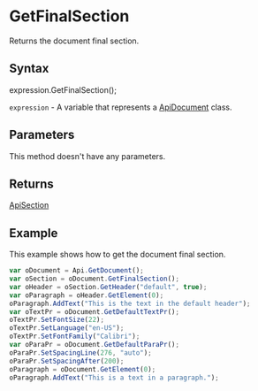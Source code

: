 # GetFinalSection

Returns the document final section.

## Syntax

expression.GetFinalSection();

`expression` - A variable that represents a [ApiDocument](../ApiDocument.md) class.

## Parameters

This method doesn't have any parameters.

## Returns

[ApiSection](../../ApiSection/ApiSection.md)

## Example

This example shows how to get the document final section.

```javascript
var oDocument = Api.GetDocument();
var oSection = oDocument.GetFinalSection();
var oHeader = oSection.GetHeader("default", true);
var oParagraph = oHeader.GetElement(0);
oParagraph.AddText("This is the text in the default header");
var oTextPr = oDocument.GetDefaultTextPr();
oTextPr.SetFontSize(22);
oTextPr.SetLanguage("en-US");
oTextPr.SetFontFamily("Calibri");
var oParaPr = oDocument.GetDefaultParaPr();
oParaPr.SetSpacingLine(276, "auto");
oParaPr.SetSpacingAfter(200);
oParagraph = oDocument.GetElement(0);
oParagraph.AddText("This is a text in a paragraph.");
```
